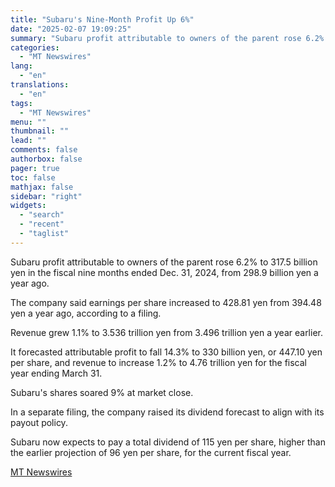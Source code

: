 ```yaml
---
title: "Subaru's Nine-Month Profit Up 6%"
date: "2025-02-07 19:09:25"
summary: "Subaru profit attributable to owners of the parent rose 6.2% to 317.5 billion yen in the fiscal nine months ended Dec. 31, 2024, from 298.9 billion yen a year ago. The company said earnings per share increased to 428.81 yen from 394.48 yen a year ago, according to a filing...."
categories:
  - "MT Newswires"
lang:
  - "en"
translations:
  - "en"
tags:
  - "MT Newswires"
menu: ""
thumbnail: ""
lead: ""
comments: false
authorbox: false
pager: true
toc: false
mathjax: false
sidebar: "right"
widgets:
  - "search"
  - "recent"
  - "taglist"
---
```


Subaru profit attributable to owners of the parent rose 6.2% to 317.5 billion yen in the fiscal nine months ended Dec. 31, 2024, from 298.9 billion yen a year ago.

The company said earnings per share increased to 428.81 yen from 394.48 yen a year ago, according to a filing.

Revenue grew 1.1% to 3.536 trillion yen from 3.496 trillion yen a year earlier.

It forecasted attributable profit to fall 14.3% to 330 billion yen, or 447.10 yen per share, and revenue to increase 1.2% to 4.76 trillion yen for the fiscal year ending March 31.

Subaru's shares soared 9% at market close.

In a separate filing, the company raised its dividend forecast to align with its payout policy.

Subaru now expects to pay a total dividend of 115 yen per share, higher than the earlier projection of 96 yen per share, for the current fiscal year.

[MT Newswires](https://www.tradingview.com/news/mtnewswires.com:20250207:G2465124:0/)
